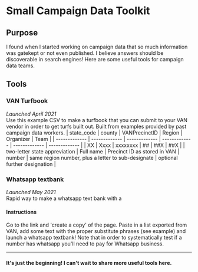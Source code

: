 # Small Campaign Data Toolkit
## Purpose
I found when I started working on campaign data that so much information was gatekept or not even published. I believe answers should be discoverable in search engines! Here are some useful tools for campaign data teams.
## Tools
### VAN Turfbook
_Launched April 2021_  
Use this example CSV to make a turfbook that you can submit to your VAN vendor in order to get turfs built out. Built from examples provided by past campaign data workers. 
| state_code  | county | VANPrecinctID  | Region | Organizer  | Team |
| ------------- | ------------- | ------------- | ------------- | ------------- | ------------- |
| XX  | Xxxx  | xxxxxxxx  | ##  | ##X  | ##X  |
| two-letter state appreviation  | Full name  | Precinct ID as stored in VAN  | number  | same region number, plus a letter to sub-designate  | optional further designation |

### Whatsapp textbank
_Launched May 2021_  
Rapid way to make a whatsapp text bank with a 
#### Instructions
Go to the link and 'create a copy' of the page. Paste in a list exported from VAN, add some text with the proper substitute phrases (see example) and launch a whatsapp textbank! Note that in order to systematically test if a number has whatsapp you'll need to pay for Whatsapp business. 

---
#### It's just the beginning! I can't wait to share more useful tools here. 
